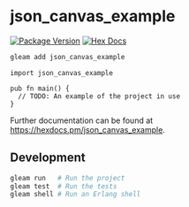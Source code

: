 # json_canvas_example

[![Package Version](https://img.shields.io/hexpm/v/json_canvas_example)](https://hex.pm/packages/json_canvas_example)
[![Hex Docs](https://img.shields.io/badge/hex-docs-ffaff3)](https://hexdocs.pm/json_canvas_example/)

```sh
gleam add json_canvas_example
```
```gleam
import json_canvas_example

pub fn main() {
  // TODO: An example of the project in use
}
```

Further documentation can be found at <https://hexdocs.pm/json_canvas_example>.

## Development

```sh
gleam run   # Run the project
gleam test  # Run the tests
gleam shell # Run an Erlang shell
```
